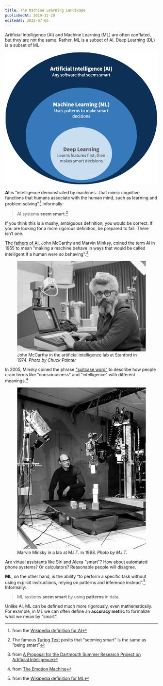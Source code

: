 ```yaml
---
title: The Machine Learning Landscape
publishedAt: 2019-12-20
editedAt: 2022-07-06
---
```


Artificial Intelligence (AI) and Machine Learning (ML) are often conflated, but they are not the same.
Rather, ML is a subset of AI. Deep Learning (DL) is a subset of ML.

![Venn diagram for Artificial Intelligence, Machine Learning, and Deep Learning](images/artificial-intelligence.png)

**AI** is “intelligence demonstrated by machines...that mimic cognitive functions that humans associate with the human mind, such as learning and problem solving”.[^1]
Informally:

> AI systems **seem smart**.[^2]

[^1]: from the [Wikipedia definition for AI](https://en.wikipedia.org/wiki/Artificial_intelligence)
[^2]: The famous [Turing Test](https://en.wikipedia.org/wiki/Turing_test) posits that “seeming smart” is the same as “being smart”

If you think this is a mushy, ambiguous definition, you would be correct.
If you are looking for a more rigorous definition, be prepared to fail.
There isn’t one.

The [fathers of AI](<https://en.wikipedia.org/wiki/John_McCarthy_(computer_scientist)#Contributions_in_computer_science>), John McCarthy and Marvin Minksy, coined the term AI in 1955 to mean "making a machine behave in ways that would be called intelligent if a human were so behaving".[^3]

[^3]: from [A Proposal for the Dartmouth Summer Research Project on Artificial Intelligence](http://www-formal.stanford.edu/jmc/history/dartmouth/dartmouth.html)

<figure>
  <img src="./images/john-mccarthy.jpg" alt="John McCarthy">
  <figcaption>
    <span>John McCarthy in the artificial intelligence lab at Stanford in 1974.</span>
    <i>Photo by Chuck Painter</i>
  </figcaption>
</figure>

In 2005, Minsky coined the phrase ["suitcase word"](https://alexvermeer.com/unpacking-suitcase-words/) to describe how people cram terms like "consciousness" and "intelligence" with different meanings.[^4]
[^4]: from [The Emotion Machine](https://web.media.mit.edu/~minsky/eb4.html)

<figure>
  <img src="./images/marvin-minsky.jpg" alt="Marvin Minsky">
  <figcaption>
    <span>Marvin Minsky in a lab at M.I.T. in 1968.</span>
    <i>Photo by M.I.T.</i>
  </figcaption>
</figure>

Are virtual assistants like Siri and Alexa "smart"?
How about automated phone systems?
Or calculators?
Reasonable people will disagree.

**ML**, on the other hand, is the ability “to perform a specific task without using explicit instructions, relying on patterns and inference instead”.[^5]
Informally:

> ML systems **seem smart** by using **patterns** in data.

[^5]: from the [Wikipedia definition for ML](https://en.wikipedia.org/wiki/Machine_learning)

Unlike AI, ML can be defined much more rigorously, even mathematically.
For example, in ML we can often define an **accuracy metric** to formalize what we mean by “smart”.